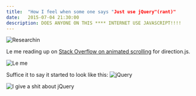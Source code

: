 ```yaml
---
title:  "How I feel when some one says "Just use jQuery"(rant)"
date:   2015-07-04 21:30:00
description: DOES ANYONE ON THIS **** INTERNET USE JAVASCRIPT!!!!
---
```

![Researchin](http://i.snag.gy/uWIwA.jpg "How I spend my Saturday nights")

Le me reading up on [Stack Overflow on animated scrolling] for direction.js.

![Le me](http://new3.funnyjunk.com/thumbnails/comments/Flap+a+table+_5da5b93c82873db52d1d5541af224bdb.jpeg "Need to trim my stache")

Suffice it to say it started to look like this:
![jQuery](http://www.doxdesk.com/img/updates/20091116-so-large.gif "humanity.faith=-1")

![I give a shit about jQuery](https://i.imgflip.com/nsrxe.jpg "DO YOU?!")

[Stack Overflow on animated scrolling]: http://stackoverflow.com/questions/17733076/smooth-scroll-anchor-links-without-jquery

